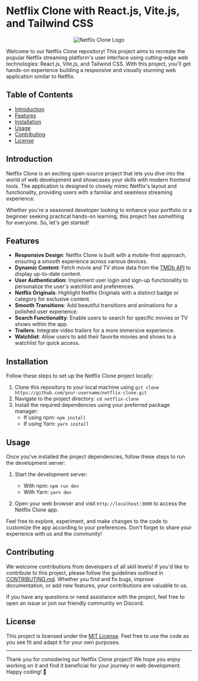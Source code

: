 # Netflix Clone with React.js, Vite.js, and Tailwind CSS

<p align="center">
  <img src="https://github.com/AlviSoftwareDev/Netflix-Clone/src/assets/netflix-logo.png" alt="Netflix Clone Logo">
</p>

Welcome to our Netflix Clone repository! This project aims to recreate the popular Netflix streaming platform's user interface using cutting-edge web technologies: React.js, Vite.js, and Tailwind CSS. With this project, you'll get hands-on experience building a responsive and visually stunning web application similar to Netflix.

## Table of Contents

- [Introduction](#introduction)
- [Features](#features)
- [Installation](#installation)
- [Usage](#usage)
- [Contributing](#contributing)
- [License](#license)

## Introduction

Netflix Clone is an exciting open-source project that lets you dive into the world of web development and showcases your skills with modern frontend tools. The application is designed to closely mimic Netflix's layout and functionality, providing users with a familiar and seamless streaming experience.

Whether you're a seasoned developer looking to enhance your portfolio or a beginner seeking practical hands-on learning, this project has something for everyone. So, let's get started!

## Features

- **Responsive Design**: Netflix Clone is built with a mobile-first approach, ensuring a smooth experience across various devices.
- **Dynamic Content**: Fetch movie and TV show data from the [TMDb API](https://www.themoviedb.org/documentation/api) to display up-to-date content.
- **User Authentication**: Implement user login and sign-up functionality to personalize the user's watchlist and preferences.
- **Netflix Originals**: Highlight Netflix Originals with a distinct badge or category for exclusive content.
- **Smooth Transitions**: Add beautiful transitions and animations for a polished user experience.
- **Search Functionality**: Enable users to search for specific movies or TV shows within the app.
- **Trailers**: Integrate video trailers for a more immersive experience.
- **Watchlist**: Allow users to add their favorite movies and shows to a watchlist for quick access.

## Installation

Follow these steps to set up the Netflix Clone project locally:

1. Clone this repository to your local machine using `git clone https://github.com/your-username/netflix-clone.git`
2. Navigate to the project directory: `cd netflix-clone`
3. Install the required dependencies using your preferred package manager:
   - If using npm: `npm install`
   - If using Yarn: `yarn install`

## Usage

Once you've installed the project dependencies, follow these steps to run the development server:

1. Start the development server:
   - With npm: `npm run dev`
   - With Yarn: `yarn dev`

2. Open your web browser and visit `http://localhost:3000` to access the Netflix Clone app.

Feel free to explore, experiment, and make changes to the code to customize the app according to your preferences. Don't forget to share your experience with us and the community!

## Contributing

We welcome contributions from developers of all skill levels! If you'd like to contribute to this project, please follow the guidelines outlined in [CONTRIBUTING.md](CONTRIBUTING.md). Whether you find and fix bugs, improve documentation, or add new features, your contributions are valuable to us.

If you have any questions or need assistance with the project, feel free to open an issue or join our friendly community on Discord.

## License

This project is licensed under the [MIT License](LICENSE). Feel free to use the code as you see fit and adapt it for your own purposes.

---

Thank you for considering our Netflix Clone project! We hope you enjoy working on it and find it beneficial for your journey in web development. Happy coding! 🚀
